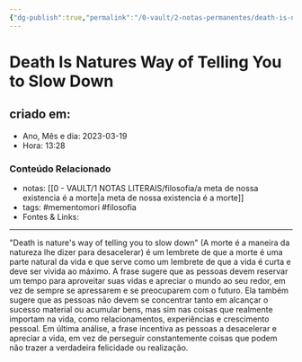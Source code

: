 ```yaml
---
{"dg-publish":true,"permalink":"/0-vault/2-notas-permanentes/death-is-natures-way-of-telling-you-to-slow-down/","tags":["permanente","mementomori","filosofia"],"dgHomeLink":true,"dgShowLocalGraph":true,"dgShowFileTree":true,"dgEnableSearch":true,"noteIcon":""}
---
```


# Death Is Natures Way of Telling You to Slow Down

## criado em: 

- Ano, Mês e dia: 2023-03-19
- Hora: 13:28

### Conteúdo Relacionado

- notas: [[0 - VAULT/1 NOTAS LITERAIS/filosofia/a meta de nossa existencia é a morte\|a meta de nossa existencia é a morte]]
- tags: #mementomori #filosofia 
- Fontes & Links: 
---

"Death is nature's way of telling you to slow down" (A morte é a maneira da natureza lhe dizer para desacelerar) é um lembrete de que a morte é uma parte natural da vida e que serve como um lembrete de que a vida é curta e deve ser vivida ao máximo. A frase sugere que as pessoas devem reservar um tempo para aproveitar suas vidas e apreciar o mundo ao seu redor, em vez de sempre se apressarem e se preocuparem com o futuro. Ela também sugere que as pessoas não devem se concentrar tanto em alcançar o sucesso material ou acumular bens, mas sim nas coisas que realmente importam na vida, como relacionamentos, experiências e crescimento pessoal. Em última análise, a frase incentiva as pessoas a desacelerar e apreciar a vida, em vez de perseguir constantemente coisas que podem não trazer a verdadeira felicidade ou realização.